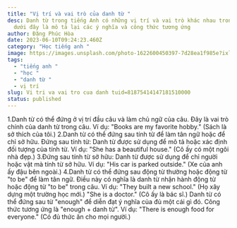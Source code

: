 ```yaml
---
title: "Vị trí và vai trò của danh từ "
desc: Danh từ trong tiếng Anh có những vị trí và vai trò khác nhau trong câu, và
  dưới đây là mô tả lại các ý nghĩa và công thức tương ứng
author: Đặng Phúc Hòa
date: 2023-06-10T09:24:23.460Z
category: "Học tiếng anh "
image: https://images.unsplash.com/photo-1622600450397-7d28ea1f985e?ixlib=rb-4.0.3&ixid=M3wxMjA3fDB8MHxzZWFyY2h8N3x8aCVFMSVCQiU4RGMlMjB0aSVFMSVCQSVCRm5nJTIwYW5ofGVufDB8fDB8fHww&auto=format&fit=crop&w=500&q=60
tags:
  - "tiếng anh "
  - "học "
  - "danh từ "
  - vị trí
slug: Vi tri va vai tro cua danh tuid=81875414147181510000
status: published
---
```

1.Danh từ có thể đứng ở vị trí đầu câu và làm chủ ngữ của câu. Đây là vai trò chính của danh từ trong câu.
Ví dụ: "Books are my favorite hobby." (Sách là sở thích của tôi.)
2.Danh từ có thể đứng sau tính từ để làm tân ngữ hoặc để chỉ sở hữu.
Đứng sau tính từ: Danh từ được sử dụng để mô tả hoặc xác định đối tượng của tính từ.
Ví dụ: "She has a beautiful house." (Cô ấy có một ngôi nhà đẹp.)
3.Đứng sau tính từ sở hữu: Danh từ được sử dụng để chỉ người hoặc vật mà tính từ sở hữu.
Ví dụ: "His car is parked outside." (Xe của anh ấy đậu bên ngoài.)
4.Danh từ có thể đứng sau động từ thường hoặc động từ "to be" để làm tân ngữ. Điều này có nghĩa là danh từ nhận hành động từ hoặc động từ "to be" trong câu.
Ví dụ:
"They built a new school." (Họ xây dựng một trường học mới.)
"She is a doctor." (Cô ấy là bác sĩ.)
Danh từ có thể đứng sau từ "enough" để diễn đạt ý nghĩa của đủ một cái gì đó. Công thức tương ứng là "enough + danh từ".
Ví dụ: "There is enough food for everyone." (Có đủ thức ăn cho mọi người.)